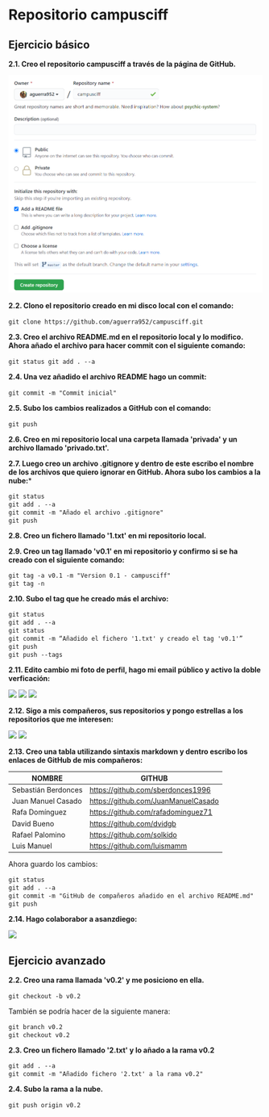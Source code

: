 # Repositorio campusciff
## Ejercicio básico
**2.1. Creo el repositorio campusciff a través de la página de GitHub.**

<img src="https://github.com/aguerra952/campusciff/blob/master/screenshots/creo-repositorio.png"/>

**2.2. Clono el repositorio creado en mi disco local con el comando:**

`git clone https://github.com/aguerra952/campusciff.git`

**2.3. Creo el archivo README.md en el repositorio local y lo modifico. Ahora añado el archivo para hacer commit con el siguiente comando:**

`git status
git add . --a`

**2.4. Una vez añadido el archivo README hago un commit:**

`git commit -m "Commit inicial"`

**2.5. Subo los cambios realizados a GitHub con el comando:**

`git push`

**2.6. Creo en mi repositorio local una carpeta llamada 'privada' y un archivo llamado 'privado.txt'.**

**2.7. Luego creo un archivo .gitignore y dentro de este escribo el nombre de los archivos que quiero ignorar en GitHub. Ahora subo los cambios a la nube:***
~~~
git status
git add . --a
git commit -m "Añado el archivo .gitignore"
git push
~~~~
**2.8. Creo un fichero llamado '1.txt' en mi repositorio local.**

**2.9. Creo un tag llamado 'v0.1' en mi repositorio y confirmo si se ha creado con el siguiente comando:**
~~~
git tag -a v0.1 -m "Version 0.1 - campusciff"
git tag -n
~~~
**2.10. Subo el tag que he creado más el archivo:**
~~~
git status
git add . --a
git status
git commit -m “Añadido el fichero '1.txt' y creado el tag 'v0.1'”
git push
git push --tags
~~~
**2.11. Edito cambio mi foto de perfil, hago mi email público y activo la doble verficación:**

<img src="https://github.com/aguerra952/campusciff/blob/master/screenshots/foto-perfil.png"/>

<img src="https://github.com/aguerra952/campusciff/blob/master/screenshots/email-publico.png"/>

<img src="https://github.com/aguerra952/campusciff/blob/master/screenshots/doble-verificacion.png"/>

**2.12. Sigo a mis compañeros, sus repositorios y pongo estrellas a los repositorios que me interesen:**

<img src="https://github.com/aguerra952/campusciff/blob/master/screenshots/compa%C3%B1eros.png"/>

<img src="https://github.com/aguerra952/campusciff/blob/master/screenshots/sigo-repositorios.png"/>

**2.13. Creo una tabla utilizando sintaxis markdown y dentro escribo los enlaces de GitHub de mis compañeros:**

|NOMBRE|GITHUB|
|---|---|
| Sebastián Berdonces | https://github.com/sberdonces1996 |
| Juan Manuel Casado | https://github.com/JuanManuelCasado |
| Rafa Domínguez | https://github.com/rafadominguez71 |
| David Bueno | https://github.com/dvidgb |
| Rafael Palomino | https://github.com/solkido |
| Luis Manuel | https://github.com/luismamm |

Ahora guardo los cambios:

~~~
git status
git add . --a
git commit -m "GitHub de compañeros añadido en el archivo README.md"
git push
~~~

**2.14. Hago colaborabor a asanzdiego:**

<img src="https://github.com/aguerra952/campusciff/blob/master/screenshots/hago-colaborador.png"/>

## Ejercicio avanzado
**2.2. Creo una rama llamada 'v0.2' y me posiciono en ella.**

`git checkout -b v0.2`

También se podría hacer de la siguiente manera:
~~~
git branch v0.2
git checkout v0.2
~~~
**2.3. Creo un fichero llamado '2.txt' y lo añado a la rama v0.2**
~~~
git add . --a
git commit -m "Añadido fichero '2.txt' a la rama v0.2"
~~~~
**2.4. Subo la rama a la nube.**

`git push origin v0.2`
